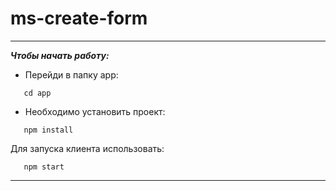 # ms-create-form
-------
_**Чтобы начать работу:**_

- Перейди в папку app: 
```
   cd app
```
- Необходимо установить проект:
```
   npm install
```
Для запуска клиента использовать:
```
   npm start
```
---

